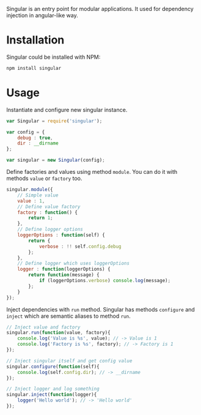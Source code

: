 Singular is an entry point for modular applications. It used for dependency injection in angular-like way.

Installation
===

Singular could be installed with NPM:

```bash
npm install singular
```

Usage
===

Instantiate and configure new singular instance.

```javascript
var Singular = require('singular');

var config = {
	debug : true,
	dir : __dirname
};

var singular = new Singular(config);
```

Define factories and values using method `module`. You can do it with methods `value` or `factory` too.

```javascript
singular.module({
	// Simple value
	value : 1,
	// Define value factory
	factory : function() {
		return 1;
	},
	// Define logger options
	loggerOptions : function(self) {
		return {
			verbose : !! self.config.debug
		};
	},
	// Define logger which uses loggerOptions
	logger : function(loggerOptions) {
		return function(message) {
			if (loggerOptions.verbose) console.log(message);
		};
	}
});
```

Inject dependencies with `run` method. Singular has methods `configure` and `inject` which are semantic aliases
to method `run`.

```javascript
// Inject value and factory
singular.run(function(value, factory){
    console.log('Value is %s', value); // -> Value is 1
    console.log('Factory is %s', factory); // -> Factory is 1
});

// Inject singular itself and get config value
singular.configure(function(self){
    console.log(self.config.dir); // -> __dirname
});

// Inject logger and log something
singular.inject(function(logger){
    logger('Hello world'); // -> 'Hello world'
});
```
